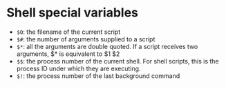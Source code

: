 # Shell special variables

- `$0`: the filename of the current script
- `$#`: the number of arguments supplied to a script
- `$*`: all the arguments are double quoted. If a script receives two arguments, $* is equivalent to
  $1 $2
- `$$`: the process number of the current shell. For shell scripts, this is the process ID under
  which they are executing.
- `$!`: the process number of the last background command
